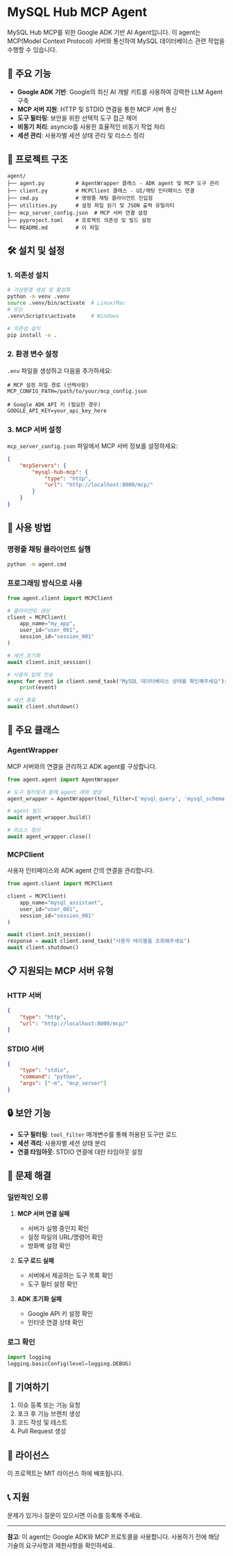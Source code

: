 # MySQL Hub MCP Agent

MySQL Hub MCP를 위한 Google ADK 기반 AI Agent입니다. 이 agent는 MCP(Model Context Protocol) 서버와 통신하여 MySQL 데이터베이스 관련 작업을 수행할 수 있습니다.

## 🚀 주요 기능

- **Google ADK 기반**: Google의 최신 AI 개발 키트를 사용하여 강력한 LLM Agent 구축
- **MCP 서버 지원**: HTTP 및 STDIO 연결을 통한 MCP 서버 통신
- **도구 필터링**: 보안을 위한 선택적 도구 접근 제어
- **비동기 처리**: asyncio를 사용한 효율적인 비동기 작업 처리
- **세션 관리**: 사용자별 세션 상태 관리 및 리소스 정리

## 📁 프로젝트 구조

```
agent/
├── agent.py          # AgentWrapper 클래스 - ADK agent 및 MCP 도구 관리
├── client.py         # MCPClient 클래스 - UI/채팅 인터페이스 연결
├── cmd.py            # 명령줄 채팅 클라이언트 진입점
├── utilities.py      # 설정 파일 읽기 및 JSON 출력 유틸리티
├── mcp_server_config.json  # MCP 서버 연결 설정
├── pyproject.toml    # 프로젝트 의존성 및 빌드 설정
└── README.md         # 이 파일
```

## 🛠️ 설치 및 설정

### 1. 의존성 설치

```bash
# 가상환경 생성 및 활성화
python -m venv .venv
source .venv/bin/activate  # Linux/Mac
# 또는
.venv\Scripts\activate     # Windows

# 의존성 설치
pip install -e .
```

### 2. 환경 변수 설정

`.env` 파일을 생성하고 다음을 추가하세요:

```env
# MCP 설정 파일 경로 (선택사항)
MCP_CONFIG_PATH=/path/to/your/mcp_config.json

# Google ADK API 키 (필요한 경우)
GOOGLE_API_KEY=your_api_key_here
```

### 3. MCP 서버 설정

`mcp_server_config.json` 파일에서 MCP 서버 정보를 설정하세요:

```json
{
    "mcpServers": {
        "mysql-hub-mcp": {
            "type": "http",
            "url": "http://localhost:8000/mcp/"
        }
    }
}
```

## 🚀 사용 방법

### 명령줄 채팅 클라이언트 실행

```bash
python -m agent.cmd
```

### 프로그래밍 방식으로 사용

```python
from agent.client import MCPClient

# 클라이언트 생성
client = MCPClient(
    app_name="my_app",
    user_id="user_001",
    session_id="session_001"
)

# 세션 초기화
await client.init_session()

# 사용자 입력 전송
async for event in client.send_task("MySQL 데이터베이스 상태를 확인해주세요"):
    print(event)

# 세션 종료
await client.shutdown()
```

## 🔧 주요 클래스

### AgentWrapper

MCP 서버와의 연결을 관리하고 ADK agent를 구성합니다.

```python
from agent.agent import AgentWrapper

# 도구 필터링과 함께 agent 래퍼 생성
agent_wrapper = AgentWrapper(tool_filter=['mysql_query', 'mysql_schema'])

# agent 빌드
await agent_wrapper.build()

# 리소스 정리
await agent_wrapper.close()
```

### MCPClient

사용자 인터페이스와 ADK agent 간의 연결을 관리합니다.

```python
from agent.client import MCPClient

client = MCPClient(
    app_name="mysql_assistant",
    user_id="user_001",
    session_id="session_001"
)

await client.init_session()
response = await client.send_task("사용자 테이블을 조회해주세요")
await client.shutdown()
```

## 📋 지원되는 MCP 서버 유형

### HTTP 서버
```json
{
    "type": "http",
    "url": "http://localhost:8000/mcp/"
}
```

### STDIO 서버
```json
{
    "type": "stdio",
    "command": "python",
    "args": ["-m", "mcp_server"]
}
```

## 🔒 보안 기능

- **도구 필터링**: `tool_filter` 매개변수를 통해 허용된 도구만 로드
- **세션 격리**: 사용자별 세션 상태 분리
- **연결 타임아웃**: STDIO 연결에 대한 타임아웃 설정

## 🐛 문제 해결

### 일반적인 오류

1. **MCP 서버 연결 실패**
   - 서버가 실행 중인지 확인
   - 설정 파일의 URL/명령어 확인
   - 방화벽 설정 확인

2. **도구 로드 실패**
   - 서버에서 제공하는 도구 목록 확인
   - 도구 필터 설정 확인

3. **ADK 초기화 실패**
   - Google API 키 설정 확인
   - 인터넷 연결 상태 확인

### 로그 확인

```python
import logging
logging.basicConfig(level=logging.DEBUG)
```

## 🤝 기여하기

1. 이슈 등록 또는 기능 요청
2. 포크 후 기능 브랜치 생성
3. 코드 작성 및 테스트
4. Pull Request 생성

## 📄 라이선스

이 프로젝트는 MIT 라이선스 하에 배포됩니다.

## 📞 지원

문제가 있거나 질문이 있으시면 이슈를 등록해 주세요.

---

**참고**: 이 agent는 Google ADK와 MCP 프로토콜을 사용합니다. 사용하기 전에 해당 기술의 요구사항과 제한사항을 확인하세요.
